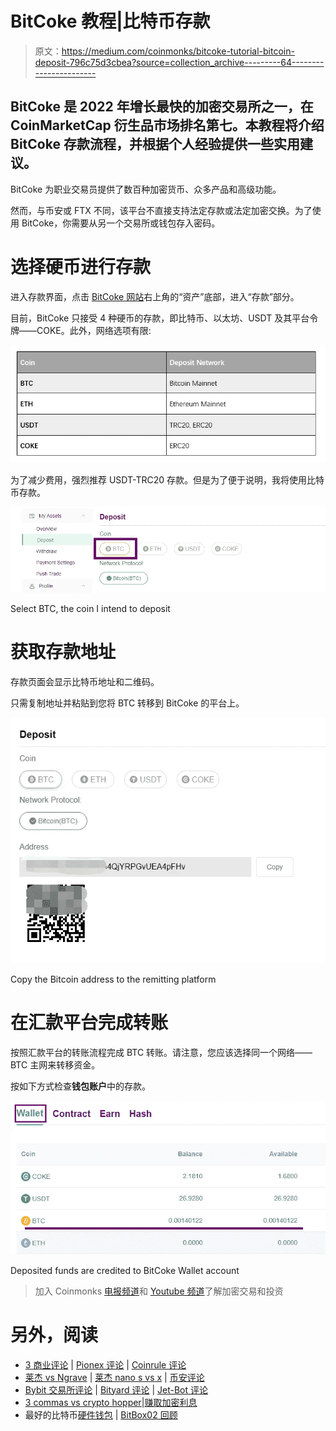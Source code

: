 # BitCoke 教程|比特币存款

> 原文：<https://medium.com/coinmonks/bitcoke-tutorial-bitcoin-deposit-796c75d3cbea?source=collection_archive---------64----------------------->

## BitCoke 是 2022 年增长最快的加密交易所之一，在 CoinMarketCap 衍生品市场排名第七。本教程将介绍 BitCoke 存款流程，并根据个人经验提供一些实用建议。

BitCoke 为职业交易员提供了数百种加密货币、众多产品和高级功能。

然而，与币安或 FTX 不同，该平台不直接支持法定存款或法定加密交换。为了使用 BitCoke，你需要从另一个交易所或钱包存入密码。

# 选择硬币进行存款

进入存款界面，点击 [BitCoke 网站](https://www.bitcoke.com/trade/BTCUSD)右上角的“资产”底部，进入“存款”部分。

目前，BitCoke 只接受 4 种硬币的存款，即比特币、以太坊、USDT 及其平台令牌——COKE。此外，网络选项有限:

![](img/144ed9cb97393179775b4093d35ab2bc.png)

为了减少费用，强烈推荐 USDT-TRC20 存款。但是为了便于说明，我将使用比特币存款。

![](img/32ccd135a3fe9b29058c919d012e6f3e.png)

Select BTC, the coin I intend to deposit

# 获取存款地址

存款页面会显示比特币地址和二维码。

只需复制地址并粘贴到您将 BTC 转移到 BitCoke 的平台上。

![](img/7fef5c8d0367ab3a95ec8983de018442.png)

Copy the Bitcoin address to the remitting platform

# 在汇款平台完成转账

按照汇款平台的转账流程完成 BTC 转账。请注意，您应该选择同一个网络——BTC 主网来转移资金。

按如下方式检查**钱包账户**中的存款。

![](img/95c0277a3fa1a849523f62fe169f494d.png)

Deposited funds are credited to BitCoke Wallet account

> 加入 Coinmonks [电报频道](https://t.me/coincodecap)和 [Youtube 频道](https://www.youtube.com/c/coinmonks/videos)了解加密交易和投资

# 另外，阅读

*   [3 商业评论](/coinmonks/3commas-review-an-excellent-crypto-trading-bot-2020-1313a58bec92) | [Pionex 评论](https://coincodecap.com/pionex-review-exchange-with-crypto-trading-bot) | [Coinrule 评论](/coinmonks/coinrule-review-2021-a-beginner-friendly-crypto-trading-bot-daf0504848ba)
*   [莱杰 vs Ngrave](/coinmonks/ledger-vs-ngrave-zero-7e40f0c1d694) | [莱杰 nano s vs x](/coinmonks/ledger-nano-s-vs-x-battery-hardware-price-storage-59a6663fe3b0) | [币安评论](/coinmonks/binance-review-ee10d3bf3b6e)
*   [Bybit 交易所评论](/coinmonks/bybit-exchange-review-dbd570019b71) | [Bityard 评论](https://coincodecap.com/bityard-reivew) | [Jet-Bot 评论](https://coincodecap.com/jet-bot-review)
*   [3 commas vs crypto hopper](/coinmonks/3commas-vs-pionex-vs-cryptohopper-best-crypto-bot-6a98d2baa203)|[赚取加密利息](/coinmonks/earn-crypto-interest-b10b810fdda3)
*   最好的比特币[硬件钱包](/coinmonks/hardware-wallets-dfa1211730c6) | [BitBox02 回顾](/coinmonks/bitbox02-review-your-swiss-bitcoin-hardware-wallet-c36c88fff29)